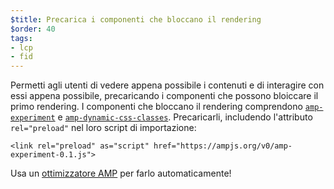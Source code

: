 ```yaml
---
$title: Precarica i componenti che bloccano il rendering
$order: 40
tags:
- lcp
- fid
---
```


Permetti agli utenti di vedere appena possibile i contenuti e di interagire con essi appena possibile, precaricando i componenti che possono bloiccare il primo rendering. I componenti che bloccano il rendering comprendono  [`amp-experiment`](https://amp.dev/documentation/components/amp-experiment/?format=websites) e [`amp-dynamic-css-classes`](https://amp.dev/documentation/components/amp-dynamic-css-classes/). Precaricarli, includendo l'attributo `rel="preload"` nel loro script di importazione:

```
<link rel="preload" as="script" href="https://ampjs.org/v0/amp-experiment-0.1.js">
```

Usa un [ottimizzatore AMP](https://amp.dev/documentation/guides-and-tutorials/optimize-and-measure/amp-optimizer-guide/) per farlo automaticamente!
